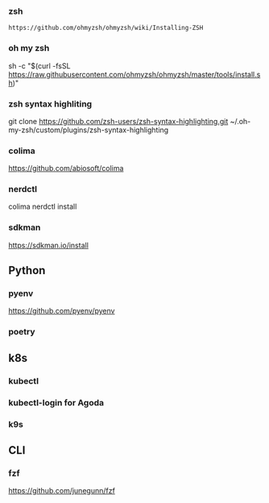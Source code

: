 

### zsh
`https://github.com/ohmyzsh/ohmyzsh/wiki/Installing-ZSH`

### oh my zsh
sh -c "$(curl -fsSL https://raw.githubusercontent.com/ohmyzsh/ohmyzsh/master/tools/install.sh)"

### zsh syntax highliting
git clone https://github.com/zsh-users/zsh-syntax-highlighting.git ~/.oh-my-zsh/custom/plugins/zsh-syntax-highlighting


### colima
https://github.com/abiosoft/colima

### nerdctl
colima nerdctl install


### sdkman
https://sdkman.io/install


## Python
### pyenv
https://github.com/pyenv/pyenv

### poetry

## k8s
### kubectl
### kubectl-login for Agoda
### k9s
### 


## CLI
### fzf
https://github.com/junegunn/fzf


